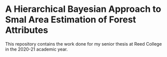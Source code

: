 # A Hierarchical Bayesian Approach to Smal Area Estimation of Forest Attributes

This repository contains the work done for my senior thesis at Reed College in the 2020-21 academic year. 
